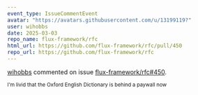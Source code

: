 ```yaml
---
event_type: IssueCommentEvent
avatar: "https://avatars.githubusercontent.com/u/13199119?"
user: wihobbs
date: 2025-03-03
repo_name: flux-framework/rfc
html_url: https://github.com/flux-framework/rfc/pull/450
repo_url: https://github.com/flux-framework/rfc
---
```


<a href='https://github.com/wihobbs' target='_blank'>wihobbs</a> commented on issue <a href='https://github.com/flux-framework/rfc/pull/450' target='_blank'>flux-framework/rfc#450</a>.

<small>I'm livid that the Oxford English Dictionary is behind a paywall now 